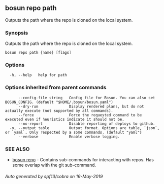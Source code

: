 ## bosun repo path

Outputs the path where the repo is cloned on the local system.

### Synopsis

Outputs the path where the repo is cloned on the local system.

```
bosun repo path {name} [flags]
```

### Options

```
  -h, --help   help for path
```

### Options inherited from parent commands

```
      --config-file string   Config file for Bosun. You can also set BOSUN_CONFIG. (default "$HOME/.bosun/bosun.yaml")
      --dry-run              Display rendered plans, but do not actually execute (not supported by all commands).
      --force                Force the requested command to be executed even if heuristics indicate it should not be.
      --no-report            Disable reporting of deploys to github.
  -o, --output table         Output format. Options are table, `json`, or `yaml`. Only respected by a some commands. (default "yaml")
      --verbose              Enable verbose logging.
```

### SEE ALSO

* [bosun repo](bosun_repo.md)	 - Contains sub-commands for interacting with repos. Has some overlap with the git sub-command.

###### Auto generated by spf13/cobra on 16-May-2019
